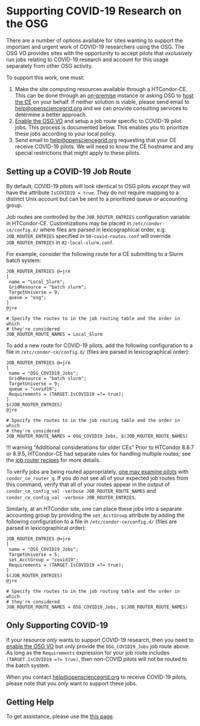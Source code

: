 
Supporting COVID-19 Research on the OSG
=======================================

There are a number of options available for sites wanting to support the
important and urgent work of COVID-19 researchers using the OSG.  The OSG VO
provides sites with the opportunity to accept pilots that _exclusively_ run
jobs relating to COVID-19 research and account for this usage separately
from other OSG activity.

To support this work, one must:

1. Make the site computing resources available through a HTCondor-CE.  This
can be done through an [on-premise](/compute-element/install-htcondor-ce/)
instance or asking OSG to [host the CE](/compute-element/hosted-ce/) on your
behalf.  If neither solution is viable, please send email to
<help@opensciencegrid.org> and we can provide consulting services to determine
a better approach.
2. [Enable the OSG VO](/security/lcmaps-voms-authentication/#configuring-the-lcmaps-voms-plugin)
and setup a job route specific to COVID-19 pilot jobs.
This process is documented below.  This enables you to prioritize these jobs
according to your local policy.
3. Send email to <help@opensciencegrid.org> requesting that your CE receive
COVID-19 pilots.  We will need to know the CE hostname and any special
restrictions that might apply to these pilots.

Setting up a COVID-19 Job Route
-------------------------------

By default, COVID-19 pilots will look identical to OSG pilots _except_ they
will have the attribute `IsCOVID19 = true`.  They do not require mapping to
a distinct Unix account but can be sent to a prioritized queue or accounting
group.

Job routes are controlled by the `JOB_ROUTER_ENTRIES` configuration variable in HTCondor-CE.
Customizations may be placed in `/etc/condor-ce/config.d/` where files are parsed in lexicographical order, e.g.
`JOB_ROUTER_ENTRIES` specified in `50-covid-routes.conf` will override `JOB_ROUTER_ENTRIES` in `02-local-slurm.conf`.

For example, consider the following route for a CE submitting to a Slurm batch
system:

```
JOB_ROUTER_ENTRIES @=jre
[
 name = "Local_Slurm";
 GridResource = "batch slurm";
 TargetUniverse = 9;
 queue = "osg";
]
@jre

# Specify the routes to in the job routing table and the order in which
# they're considered
JOB_ROUTER_ROUTE_NAMES = Local_Slurm
```

To add a new route for COVID-19 pilots, add the following configuration to a file in `/etc/condor-ce/config.d/` (files
are parsed in lexicographical order):

```
JOB_ROUTER_ENTRIES @=jre
[
 name = "OSG_COVID19_Jobs";
 GridResource = "batch slurm";
 TargetUniverse = 9;
 queue = "covid19";
 Requirements = (TARGET.IsCOVID19 =?= true);
]
$(JOB_ROUTER_ENTRIES)
@jre

# Specify the routes to in the job routing table and the order in which
# they're considered
JOB_ROUTER_ROUTE_NAMES = OSG_COVID19_Jobs, $(JOB_ROUTER_ROUTE_NAMES)
```

!!! warning "Additional considerations for older CEs"
    Prior to HTCondor 8.8.7 or 8.9.5, HTCondor-CE had separate rules for handling
    multiple routes; see the
    [job router recipes](/compute-element/job-router-recipes#how-jobs-match-to-job-routes) for more
    details.

To verify jobs are being routed appropriately,
[one may examine pilots](/compute-element/troubleshoot-htcondor-ce/#condor_ce_router_q)
with `condor_ce_router_q`.
If you do not see all of your expected job routes from this command, verify that all of your routes appear in the output
of `condor_ce_config_val -verbose JOB_ROUTER_ROUTE_NAMES` and `condor_ce_config_val -verbose JOB_ROUTER_ENTRIES`.

Similarly, at an HTCondor site, one can place these jobs into a separate accounting group by providing the
`set_AcctGroup` attribute by adding the following configuration to a file in `/etc/condor-ce/config.d/` (files are
parsed in lexicographical order):

```hl_lines="5"
JOB_ROUTER_ENTRIES @=jre
[
 name = "OSG_COVID19_Jobs";
 TargetUniverse = 5;
 set_AcctGroup = "covid19";
 Requirements = (TARGET.IsCOVID19 =?= true);
]
$(JOB_ROUTER_ENTRIES)
@jre

# Specify the routes to in the job routing table and the order in which
# they're considered
JOB_ROUTER_ROUTE_NAMES = OSG_COVID19_Jobs, $(JOB_ROUTER_ROUTE_NAMES)
```

Only Supporting COVID-19
------------------------

If your resource _only_ wants to support COVID-19 research, then you need
to [enable the OSG VO](/security/lcmaps-voms-authentication/#configuring-the-lcmaps-voms-plugin)
but only provide the `OSG_COVID19_Jobs` job route above.  As long as the
`Requirements` expression for your job route includes
`(TARGET.IsCOVID19 =?= true)`, then non-COVID pilots will not be routed
to the batch system.

When you contact <help@opensciencegrid.org> to receive COVID-19 pilots,
please note that you _only_ want to support these jobs.

Getting Help
------------

To get assistance, please use the [this page](/common/help).
